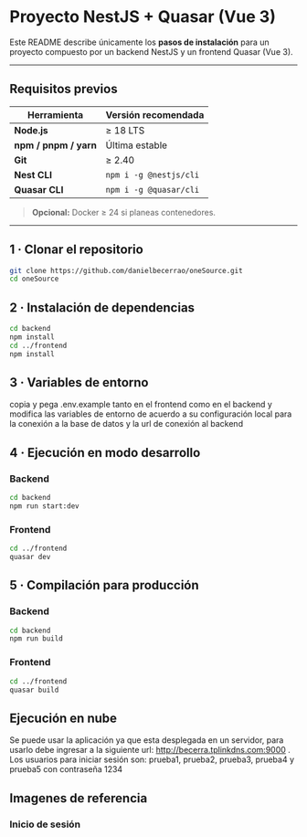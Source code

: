 # Proyecto NestJS + Quasar (Vue 3)

Este README describe únicamente los **pasos de instalación** para un proyecto compuesto por un backend NestJS y un frontend Quasar (Vue 3).

---

## Requisitos previos

| Herramienta | Versión recomendada |
|-------------|--------------------|
| **Node.js** | ≥ 18 LTS |
| **npm / pnpm / yarn** | Última estable |
| **Git** | ≥ 2.40 |
| **Nest CLI** | `npm i -g @nestjs/cli` |
| **Quasar CLI** | `npm i -g @quasar/cli` |

> **Opcional:** Docker ≥ 24 si planeas contenedores.

---

## 1 · Clonar el repositorio

```bash
git clone https://github.com/danielbecerrao/oneSource.git
cd oneSource
```

## 2 · Instalación de dependencias

```bash
cd backend
npm install
cd ../frontend
npm install
```

## 3 · Variables de entorno
copia y pega .env.example tanto en el frontend como en el backend y modifica las variables de entorno de acuerdo a su configuración local para la conexión a la base de datos y la url de conexión al backend

## 4 · Ejecución en modo desarrollo
### Backend
```bash
cd backend
npm run start:dev
```
### Frontend
```bash
cd ../frontend
quasar dev
```

## 5 · Compilación para producción
### Backend
```bash
cd backend
npm run build
```

### Frontend
```bash
cd ../frontend
quasar build
```


## Ejecución en nube
Se puede usar la aplicación ya que esta desplegada en un servidor, para usarlo debe ingresar a la siguiente url: http://becerra.tplinkdns.com:9000 .
Los usuarios para iniciar sesión son: prueba1, prueba2, prueba3, prueba4 y prueba5 con contraseña 1234

## Imagenes de referencia

### Inicio de sesión

